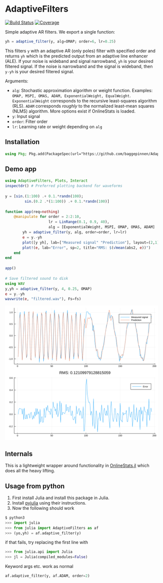 # AdaptiveFilters

[![Build Status](https://travis-ci.org/baggepinnen/AdaptiveFilters.jl.svg?branch=master)](https://travis-ci.org/baggepinnen/AdaptiveFilters.jl)
[![Coverage](https://codecov.io/gh/baggepinnen/AdaptiveFilters.jl/branch/master/graph/badge.svg)](https://codecov.io/gh/baggepinnen/AdaptiveFilters.jl)


Simple adaptive AR filters. We export a single function:

```julia
yh = adaptive_filter(y, alg=OMAP; order=6, lr=0.25)
```
This filters `y` with an adaptive AR (only poles) filter with specified order and returns `yh` which is the predicted output from an adaptive line enhancer (ALE). If your noise is wideband and signal narrowband, `yh` is your desired filtered signal. If the noise is narrowband and the signal is wideband, then `y-yh` is your desired filtered signal.

Arguments:
- `alg`: Stochastic approximation algorithm or weight function. Examples: `OMAP, MSPI, OMAS, ADAM, ExponentialWeight, EqualWeight`. `ExponentialWeight` corresponds to the recursive least-squares algorithm (RLS). `ADAM` corresponds *roughly* to the normalized least-mean squares (NLMS) algorithm. More options exist if OnlineStats is loaded.
- `y`: Input signal
- `order`: Filter order
- `lr`: Learning rate or weight depending on `alg`

## Installation
```julia
using Pkg; Pkg.add(PackageSpec(url="https://github.com/baggepinnen/AdaptiveFilters.jl"))
```



## Demo app
```julia
using AdaptiveFilters, Plots, Interact
inspectdr() # Preferred plotting backend for waveforms

y = [sin.(1:100) .+ 0.1.*randn(100);
         sin.(0.2 .*(1:100)) .+ 0.1.*randn(100)]

function app(req=nothing)
    @manipulate for order = 2:2:10,
                    lr = LinRange(0.1, 0.9, 40),
                    alg = [ExponentialWeight, MSPI, OMAP, OMAS, ADAM]
        yh = adaptive_filter(y, alg, order=order, lr=lr)
        e = y.-yh
        plot([y yh], lab=["Measured signal" "Prediction"], layout=(2,1), show=false, sp=1)
        plot!(e, lab="Error", sp=2, title="RMS: $(√mean(abs2, e))")
    end
end

app()

# Save filtered sound to disk
using WAV
y,yh = adaptive_filter(y, 4, 0.25, OMAP)
e = y.-yh
wavwrite(e, "filtered.wav"), Fs=fs)
```
![window](figs/demo.svg)



## Internals
This is a lightweight wrapper around functionality in [OnlineStats.jl](https://github.com/joshday/OnlineStats.jl) which does all the heavy lifting.

## Usage from python
1. First install Julia and install this package in Julia.
2. Install [pyjulia](https://github.com/JuliaPy/pyjulia) using their instructions.
3. Now the following should work

```python
$ python3
>>> import julia
>>> from julia import AdaptiveFilters as af
>>> (yo,yh) = af.adaptive_filter(y)
```
if that fails, try replacing the first line with
```python
>>> from julia.api import Julia
>>> jl = Julia(compiled_modules=False)
```

Keyword args etc. work as normal
```python
af.adaptive_filter(y, af.ADAM, order=2)
```
